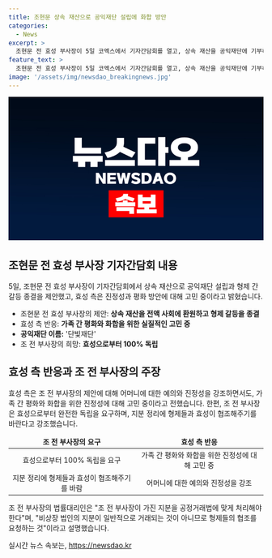 ```yaml
---
title: 조현문 상속 재산으로 공익재단 설립에 화합 방안
categories:
  - News
excerpt: >
  조현문 전 효성 부사장이 5일 코엑스에서 기자간담회를 열고, 상속 재산을 공익재단에 기부하고 형제 갈등을 종결하고 싶다는 발언을 했습니다. 이에 효성 측은 진정성을 가져야 한다며 가족 간 평화 방안에 대해 고민하고 있다는 모습을 보였고, 조 전 부사장은 효성으로부터 완전한 독립을 요구했습니다. 조 전 부사장의 법률대리인은 회사를 떼는 것이 아니라 지분을 공정하게 처분해야 한다고 설명했습니다. 
feature_text: >
  조현문 전 효성 부사장이 5일 코엑스에서 기자간담회를 열고, 상속 재산을 공익재단에 기부하고 형제 갈등을 종결하고 싶다는 발언을 했습니다. 이에 효성 측은 진정성을 가져야 한다며 가족 간 평화 방안에 대해 고민하고 있다는 모습을 보였고, 조 전 부사장은 효성으로부터 완전한 독립을 요구했습니다. 조 전 부사장의 법률대리인은 회사를 떼는 것이 아니라 지분을 공정하게 처분해야 한다고 설명했습니다. 
image: '/assets/img/newsdao_breakingnews.jpg'
---
```


<p><img src="/assets/img/newsdao_breakingnews.jpg" alt="pcversion 속보" /></p>

<h2 data-ke-size="size26">조현문 전 효성 부사장 기자간담회 내용</h2>

<p data-ke-size="size16">5일, 조현문 전 효성 부사장이 기자간담회에서 상속 재산으로 공익재단 설립과 형제 간 갈등 종결을 제안했고, 효성 측은 진정성과 평화 방안에 대해 고민 중이라고 밝혔습니다.</p>

<ul>
<li>조현문 전 효성 부사장의 제안: <b>상속 재산을 전액 사회에 환원하고 형제 갈등을 종결</b></li>
<li>효성 측 반응: <b>가족 간 평화와 화합을 위한 실질적인 고민 중</b></li>
<li><b>공익재단 이름:</b> '단빛재단'</li>
<li>조 전 부사장의 희망: <b>효성으로부터 100% 독립</b></li>
</ul>

<h2 data-ke-size="size26">효성 측 반응과 조 전 부사장의 주장</h2>

<p data-ke-size="size16">효성 측은 조 전 부사장의 제안에 대해 어머니에 대한 예의와 진정성을 강조하면서도, 가족 간 평화와 화합을 위한 진정성에 대해 고민 중이라고 전했습니다. 한편, 조 전 부사장은 효성으로부터 완전한 독립을 요구하며, 지분 정리에 형제들과 효성이 협조해주기를 바란다고 강조했습니다.</p>

<table>
<thead>
<tr>
<td style="text-align: center; height: 17px;"><b>조 전 부사장의 요구</b></td>
<td style="text-align: center; height: 17px;"><b>효성 측 반응</b></td>
</tr>
</thead>
<tbody>
<tr>
<td style="text-align: center; height: 17px;">효성으로부터 100% 독립을 요구</td>
<td style="text-align: center; height: 17px;">가족 간 평화와 화합을 위한 진정성에 대해 고민 중</td>
</tr>
<tr>
<td style="text-align: center; height: 17px;">지분 정리에 형제들과 효성이 협조해주기를 바람</td>
<td style="text-align: center; height: 17px;">어머니에 대한 예의와 진정성을 강조</td>
</tr>
</tbody>
</table>

<p data-ke-size="size16">조 전 부사장의 법률대리인은 "조 전 부사장이 가진 지분을 공정거래법에 맞게 처리해야 한다"며, "비상장 법인의 지분이 일반적으로 거래되는 것이 아니므로 형제들의 협조를 요청하는 것"이라고 설명했습니다.</p>
실시간 뉴스 속보는, <a href="https://newsdao.kr" rel="dofollow">https://newsdao.kr</a>


